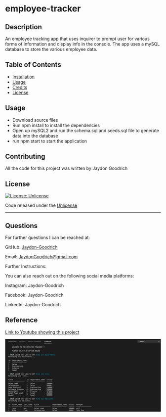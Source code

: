 # employee-tracker

## Description

An employee tracking app that uses inquirer to prompt user for various forms of information and display info in the console. The app uses a mySQL database to store the various employee data.

## Table of Contents

* [Installation](#installation)
* [Usage](#usage)
* [Credits](#credits)
* [License](#license)


## Usage 

* Download source files
* Run npm install to install the dependencies
* Open up mySQL2 and run the schema.sql and seeds.sql file to generate data into the database
* run npm start to start the application

## Contributing

All the code for this project was written by Jaydon Goodrich


## License
[![License: Unlicense](https://img.shields.io/badge/license-Unlicense-blue.svg)](http://unlicense.org/)

Code released under the [Unlicense](http://unlicense.org/)

****

## Questions
For further questions I can be reached at:

GitHub: [Jaydon-Goodrich](https://github.com/Jaydon-Goodrich)

Email: JaydonGoodrich@gmail.com

Further Instructions: 

You can also reach out on the following social media platforms:

Instagram: Jaydon-Goodrich

Facebook: Jaydon-Goodrich

LinkedIn: Jaydon-Goodrich
    
## Reference
[Link to Youtube showing this project](https://youtu.be/q0y0QvZyl7I)


![](public/employeeTracker.png)
